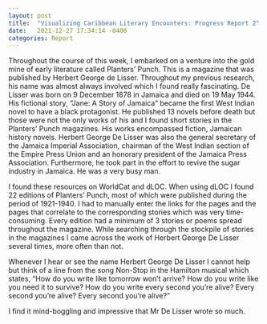 ```yaml
---
layout: post
title:  "Visualizing Caribbean Literary Encounters: Progress Report 2"
date:   2021-12-27 17:34:14 -0400
categories: Report
---
```

Throughout the course of this week, I embarked on a venture into the gold mine of early literature called Planters’ Punch. This is a magazine that was published by Herbert George de Lisser. Throughout my previous research, his name was almost always involved which I found really fascinating. De Lisser was born on 9 December 1878 in Jamaica and died on 19 May 1944. His fictional story, “Jane: A Story of Jamaica” became the first West Indian novel to have a black protagonist. He published 13 novels before death but those were not the only works of his and I found short stories in the Planters’ Punch magazines. His works encompassed fiction, Jamaican history novels. Herbert George De Lisser was also the general secretary of the Jamaica Imperial Association, chairman of the West Indian section of the Empire Press Union and an honorary president of the Jamaica Press Association. Furthermore, he took part in the effort to revive the sugar industry in Jamaica. He was a very busy man.

 I found these resources on WorldCat and dLOC. When using dLOC I found 22 editions of Planters’ Punch, most of which were published during the period of 1921-1940. I had to manually enter the links for the pages and the pages that correlate to the corresponding stories which was very time-consuming. Every edition had a minimum of 3 stories or poems spread throughout the magazine. While searching through the stockpile of stories in the magazines I came across the work of Herbert George De Lisser several times, more often than not. 

Whenever I hear or see the name Herbert George De Lisser I cannot help but think of a line from the song Non-Stop in the Hamilton musical which states,
“How do you write like tomorrow won’t arrive?
How do you write like you need it to survive?
How do you write every second you’re alive?
Every second you’re alive? Every second you’re alive?”

I find it mind-boggling and impressive that Mr De Lisser wrote so much. 

